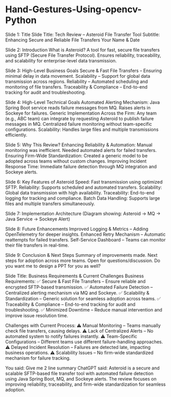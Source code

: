 # Hand-Gestures-Using-opencv-Python

Slide 1: Title Slide
Title: Tech Review – Asteroid File Transfer Tool
Subtitle: Enhancing Secure and Reliable File Transfers
Your Name & Date

Slide 2: Introduction
What is Asteroid?
A tool for fast, secure file transfers using SFTP (Secure File Transfer Protocol).
Ensures reliability, traceability, and scalability for enterprise-level data transmission.

Slide 3: High-Level Business Goals
Secure & Fast File Transfers – Ensuring minimal delay in data movement.
Scalability – Support for global data transmission across regions.
Reliability – Automated scheduling and monitoring of file transfers.
Traceability & Compliance – End-to-end tracking for audit and troubleshooting.

Slide 4: High-Level Technical Goals
Automated Alerting Mechanism:
Java Spring Boot service reads failure messages from MQ.
Raises alerts in Sockeye for failures.
Generic Implementation Across the Firm:
Any team (e.g., ABC team) can integrate by requesting Asteroid to publish failure messages in MQ.
Centralized failure monitoring without team-specific configurations.
Scalability:
Handles large files and multiple transmissions efficiently.

Slide 5: Why This Review?
Enhancing Reliability & Automation:
Manual monitoring was inefficient.
Needed automated alerts for failed transfers.
Ensuring Firm-Wide Standardization:
Created a generic model to be adopted across teams without custom changes.
Improving Incident Response Time:
Immediate failure detection through MQ integration and Sockeye alerts.

Slide 6: Key Features of Asteroid
Speed: Fast transmission using optimized SFTP.
Reliability: Supports scheduled and automated transfers.
Scalability: Global data transmission with high availability.
Traceability: End-to-end logging for tracking and compliance.
Batch Data Handling: Supports large files and multiple transfers simultaneously.


Slide 7: Implementation Architecture
(Diagram showing: Asteroid → MQ → Java Service → Sockeye Alert)

Slide 8: Future Enhancements
Improved Logging & Metrics – Adding OpenTelemetry for deeper insights.
Enhanced Retry Mechanism – Automatic reattempts for failed transfers.
Self-Service Dashboard – Teams can monitor their file transfers in real-time.

Slide 9: Conclusion & Next Steps
Summary of improvements made.
Next steps for adoption across more teams.
Open for questions/discussion.
Do you want me to design a PPT for you as well?


Slide Title: Business Requirements & Current Challenges
Business Requirements:
✅ Secure & Fast File Transfers – Ensure reliable and encrypted SFTP-based transmission.
✅ Automated Failure Detection – Centralized alerting mechanism via MQ and Sockeye.
✅ Scalability & Standardization – Generic solution for seamless adoption across teams.
✅ Traceability & Compliance – End-to-end tracking for audit and troubleshooting.
✅ Minimized Downtime – Reduce manual intervention and improve issue resolution time.

Challenges with Current Process:
⚠ Manual Monitoring – Teams manually check file transfers, causing delays.
⚠ Lack of Centralized Alerts – No automated system to notify failures instantly.
⚠ Team-Specific Configurations – Different teams use different failure-handling approaches.
⚠ Delayed Incident Resolution – Failures are detected late, impacting business operations.
⚠ Scalability Issues – No firm-wide standardized mechanism for failure tracking.



You said:
Give me 2 line summary
ChatGPT said:
Asteroid is a secure and scalable SFTP-based file transfer tool with automated failure detection using Java Spring Boot, MQ, and Sockeye alerts. The review focuses on improving reliability, traceability, and firm-wide standardization for seamless adoption.
